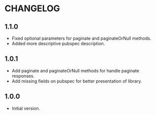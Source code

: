 # CHANGELOG

## 1.1.0

- Fixed optional parameters for paginate and paginateOrNull methods.
- Added more descriptive pubspec description.

## 1.0.1

- Add paginate and paginateOrNull methods for handle paginate responses.
- Add missing fields on pubspec for better presentation of library.

## 1.0.0

- Initial version.
